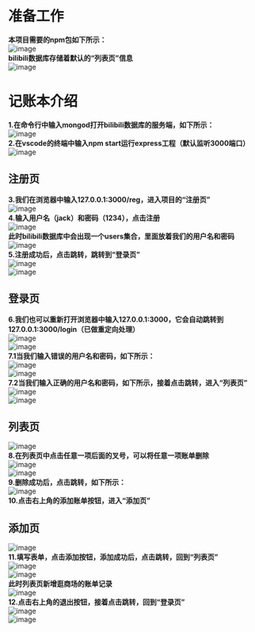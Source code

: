 # 准备工作<br/>
**本项目需要的npm包如下所示：**<br/>
![image](https://user-images.githubusercontent.com/106224527/233843424-3c4db5f3-7bc5-475b-8c62-c64283310f5a.png)<br/>
**bilibili数据库存储着默认的“列表页”信息**<br/>
![image](https://user-images.githubusercontent.com/106224527/233845652-c75a3aff-c3c0-4e45-80cf-0378762b47ce.png)<br/>

# 记账本介绍<br/>
**1.在命令行中输入mongod打开bilibili数据库的服务端，如下所示：**<br/>
![image](https://user-images.githubusercontent.com/106224527/233841882-816082f2-dad4-49e3-8b18-cd3e0cde6ed3.png)<br/>
**2.在vscode的终端中输入npm start运行express工程（默认监听3000端口）**<br/>
![image](https://user-images.githubusercontent.com/106224527/233843649-0f163441-ee71-4571-8776-1d8fa29f6e14.png)<br/>

## 注册页<br/>
**3.我们在浏览器中输入127.0.0.1:3000/reg，进入项目的“注册页”**<br/>
![image](https://user-images.githubusercontent.com/106224527/233845206-f6ac0fe7-eb8b-4449-a49a-c61bf9b703c2.png)<br/>
**4.输入用户名（jack）和密码（1234），点击注册**<br/>
![image](https://user-images.githubusercontent.com/106224527/233845245-1ee14bc8-3695-44a4-b886-2ddcdf672c8a.png)<br/>
**此时bilibili数据库中会出现一个users集合，里面放着我们的用户名和密码**<br/>
![image](https://user-images.githubusercontent.com/106224527/233845462-bae30994-3c35-4336-ab0f-312de7f90024.png)<br/>
**5.注册成功后，点击跳转，跳转到“登录页”**<br/>
![image](https://user-images.githubusercontent.com/106224527/233845257-90978bcc-3271-4833-a0aa-c767cc2f7651.png)<br/>
![image](https://user-images.githubusercontent.com/106224527/233845725-c491c146-41a6-4990-94b2-b7a46c120dcd.png)<br/>


## 登录页<br/>
**6.我们也可以重新打开浏览器中输入127.0.0.1:3000，它会自动跳转到127.0.0.1:3000/login（已做重定向处理）**<br/>
![image](https://user-images.githubusercontent.com/106224527/233842854-8043dfca-ac53-4354-84fc-1da3d8f4a49c.png)<br/>
![image](https://user-images.githubusercontent.com/106224527/233842995-4674290a-bd06-4ee7-8073-751ce5e35371.png)<br/>
**7.1当我们输入错误的用户名和密码，如下所示：**<br/>
![image](https://user-images.githubusercontent.com/106224527/233843727-df913fb6-59c6-4d44-b219-3f8a2f856692.png)<br/>
![image](https://user-images.githubusercontent.com/106224527/233843739-937abc5c-dddb-4abb-9ed8-6d6f9d206cac.png)<br/>
**7.2当我们输入正确的用户名和密码，如下所示，接着点击跳转，进入“列表页”**<br/>
![image](https://user-images.githubusercontent.com/106224527/233843779-325bd46a-4356-4199-acc6-ea72481571df.png)<br/>
![image](https://user-images.githubusercontent.com/106224527/233843786-0e58160d-4a8d-4af5-a665-8562f1f0042e.png)<br/>

## 列表页<br/>
![image](https://user-images.githubusercontent.com/106224527/233843877-759ce4e0-6512-48c0-840e-a21f7104ad3e.png)<br/>
**8.在列表页中点击任意一项后面的叉号，可以将任意一项账单删除**<br/>
![image](https://user-images.githubusercontent.com/106224527/233843922-f9dcd401-accd-49f5-9bf3-abb6985ff677.png)<br/>
![image](https://user-images.githubusercontent.com/106224527/233843993-238c67f0-6967-4410-8256-97d852a36af0.png)<br/>
**9.删除成功后，点击跳转，如下所示：**<br/>
![image](https://user-images.githubusercontent.com/106224527/233844031-a0979fc3-9b56-40c8-b7a2-67be266a4a78.png)<br/>
**10.点击右上角的添加账单按钮，进入“添加页”**<br/>

## 添加页<br/>
![image](https://user-images.githubusercontent.com/106224527/233844107-8e7e6f05-b92f-444a-979a-9ab60a61947e.png)<br/>
**11.填写表单，点击添加按钮，添加成功后，点击跳转，回到“列表页”**<br/>
![image](https://user-images.githubusercontent.com/106224527/233844159-a5d514ab-f962-4e6e-a23e-7db0c52089ba.png)<br/>
![image](https://user-images.githubusercontent.com/106224527/233844221-24c0ef27-c454-43e5-85ae-9385579f51c3.png)<br/>
**此时列表页新增逛商场的账单记录**<br/>
![image](https://user-images.githubusercontent.com/106224527/233844355-ce9a419e-e91d-469a-ada7-a5a55066992f.png)<br/>
**12.点击右上角的退出按钮，接着点击跳转，回到“登录页”**<br/>
![image](https://user-images.githubusercontent.com/106224527/233844392-87fb934f-5693-4962-b8bc-1207d6d41287.png)<br/>
![image](https://user-images.githubusercontent.com/106224527/233844422-b7280552-7257-4f78-af4f-58749080b483.png)<br/>





